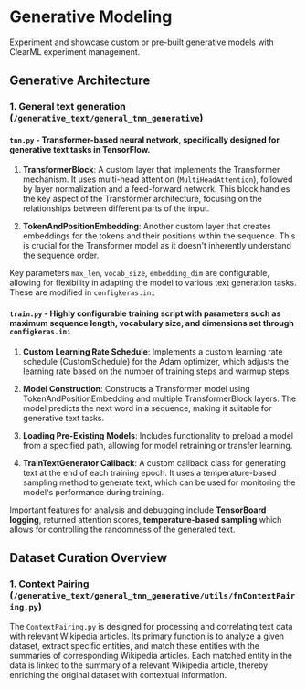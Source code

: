 # Generative Modeling
Experiment and showcase custom or pre-built generative models with ClearML experiment management.
## Generative Architecture
### 1. **General text generation (`/generative_text/general_tnn_generative`)**

#### `tnn.py` - Transformer-based neural network, specifically designed for generative text tasks in TensorFlow. 
1. **TransformerBlock**: A custom layer that implements the Transformer mechanism. It uses multi-head attention (`MultiHeadAttention`), followed by layer normalization and a feed-forward network. This block handles the key aspect of the Transformer architecture, focusing on the relationships between different parts of the input.

2. **TokenAndPositionEmbedding**: Another custom layer that creates embeddings for the tokens and their positions within the sequence. This is crucial for the Transformer model as it doesn't inherently understand the sequence order.

Key parameters `max_len`, `vocab_size`, `embedding_dim` are configurable, allowing for flexibility in adapting the model to various text generation tasks. These are modified in `configkeras.ini`

#### `train.py` - Highly configurable training script with parameters such as maximum sequence length, vocabulary size, and dimensions set through `configkeras.ini`

1. **Custom Learning Rate Schedule**: Implements a custom learning rate schedule (CustomSchedule) for the Adam optimizer, which adjusts the learning rate based on the number of training steps and warmup steps.

2. **Model Construction**: Constructs a Transformer model using TokenAndPositionEmbedding and multiple TransformerBlock layers. The model predicts the next word in a sequence, making it suitable for generative text tasks.

3. **Loading Pre-Existing Models**: Includes functionality to preload a model from a specified path, allowing for model retraining or transfer learning.

4. **TrainTextGenerator Callback**: A custom callback class for generating text at the end of each training epoch. It uses a temperature-based sampling method to generate text, which can be used for monitoring the model's performance during training.

Important features for analysis and debugging include **TensorBoard logging**, returned attention scores, **temperature-based sampling** which allows for controlling the randomness of the generated text.


## Dataset Curation Overview
### 1. **Context Pairing (`/generative_text/general_tnn_generative/utils/fnContextPairing.py`)**
The `ContextPairing.py` is designed for processing and correlating text data with relevant Wikipedia articles. Its primary function is to analyze a given dataset, extract specific entities, and match these entities with the summaries of corresponding Wikipedia articles. Each matched entity in the data is linked to the summary of a relevant Wikipedia article, thereby enriching the original dataset with contextual information.